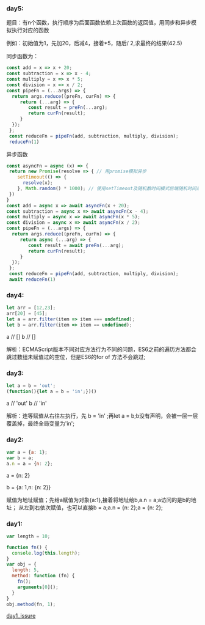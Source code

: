 ### day5:

题目：有n个函数，执行顺序为后面函数依赖上次函数的返回值，用同步和异步模拟执行对应的函数

例如：初始值为1，先加20，后减4，接着\*5，随后\/ 2,求最终的结果(42.5)

同步函数为：

 ```js
 const add = x => x + 20;
 const subtraction = x => x - 4;
 const multiply = x => x * 5;
 const division = x => x / 2;
 const pipeFn = (...args) => {
   return args.reduce((preFn, curFn) => {
      return (...arg) => {
         const result = preFn(...arg);
         return curFn(result);
      } 
   });
  };
  const reduceFn = pipeFn(add, subtraction, multiply, division);
  reduceFn(1)
 ```
 
 异步函数
 
 ```js
 const asyncFn = async (x) => {
  return new Promise(resolve => { // 用promise模拟异步
     setTimeout(() => {
       resolve(x);
     }, Math.random() * 1000); // 使用setTimeout及随机数时间模式后端随机时间后返回数据
  })
 }
 const add = async x => await asyncFn(x + 20);
 const subtraction = async x => await asyncFn(x - 4);
 const multiply = async x => await asyncFn(x * 5);
 const division = async x => await asyncFn(x / 2);
 const pipeFn = (...args) => {
   return args.reduce((preFn, curFn) => {
      return async (...arg) => {
         const result = await preFn(...arg);
         return curFn(result);
      } 
   });
  };
  const reduceFn = pipeFn(add, subtraction, multiply, division);
  await reduceFn(1)
 ```
 
 ### day4:

 ```js
 let arr = [12,23];
 arr[20] = [45];
 let a = arr.filter(item => item === undefined);
 let b = arr.filter(item => item == undefined);
 ```
 a  // []
 b // []
 
 解析：ECMAScript版本不同对应方法行为不同的问题，ES6之前的遍历方法都会跳过数组未赋值过的空位，但是ES6的for of 方法不会跳过;
 
 ### day3:

 ```js
 let a = b = 'out';
 (function(){let a = b = 'in';})()
 ```
 a  // 'out'
 b // 'in'
 
 解析：连等赋值从右往左执行，先 b = 'in' ;再let a = b;b没有声明，会被一层一层覆盖掉，最终全局变量为'in';
 
 ### day2:

 ```js
 var a = {a: 1};
 var b = a;
 a.n = a = {n: 2};
 ```
 a = {n: 2}
 
 b = {a: 1,n: {n: 2}}
 
 赋值为地址赋值；先给a赋值为对象{a:1},接着将地址给b,a.n = a;a访问的是b的地址；
 从左到右依次赋值，也可以直接b = a;a.n = {n: 2};a = {n: 2};

### day1:

 ```js
 var length = 10;
 
 function fn() {
   console.log(this.length);
 }
 var obj = {
   length: 5,
   method: function (fn) {
     fn();
     arguments[0]();
   }
 }
 obj.method(fn, 1);
 ```
 >
 [day1_issure](https://github.com/nanajs/Question/issues/2)
